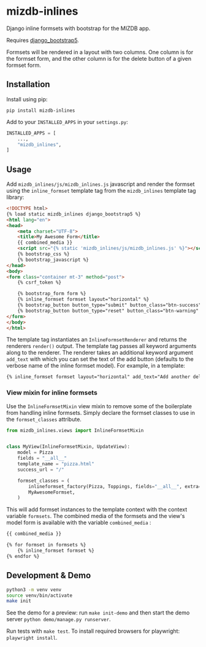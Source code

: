 # mizdb-inlines

Django inline formsets with bootstrap for the MIZDB app.

Requires [django_bootstrap5](https://github.com/zostera/django-bootstrap5).

Formsets will be rendered in a layout with two columns. One column is for the formset
form, and the other column is for the delete button of a given formset form.

## Installation

Install using pip:

```shell
pip install mizdb-inlines
```

Add to your `INSTALLED_APPS` in your `settings.py`:

```python
INSTALLED_APPS = [
    ...,
    "mizdb_inlines",
]
```

## Usage

Add `mizdb_inlines/js/mizdb_inlines.js` javascript and render the formset using the `inline_formset` template tag from the `mizdb_inlines` template tag library:

```html
<!DOCTYPE html>
{% load static mizdb_inlines django_bootstrap5 %}
<html lang="en">
<head>
    <meta charset="UTF-8">
    <title>My Awesome Form</title>
    {{ combined_media }}
    <script src="{% static 'mizdb_inlines/js/mizdb_inlines.js' %}"></script>
    {% bootstrap_css %}
    {% bootstrap_javascript %}
</head>
<body>
<form class="container mt-3" method="post">
    {% csrf_token %}

    {% bootstrap_form form %}
    {% inline_formset formset layout="horizontal" %}
    {% bootstrap_button button_type="submit" button_class="btn-success" content="Save" %}
    {% bootstrap_button button_type="reset" button_class="btn-warning" content="Reset" %}
</form>
</body>
</html>
```
The template tag instantiates an `InlineFormsetRenderer` and returns the renderers `render()` output. 
The template tag passes all keyword arguments along to the renderer. 
The renderer takes an additional keyword argument `add_text` with which you can set the text of the add button (defaults to the verbose name of the inline formset model).
For example, in a template:
```html
{% inline_formset formset layout="horizontal" add_text="Add another delicious Topping" %}
```


### View mixin for inline formsets

Use the `InlineFormsetMixin` view mixin to remove some of the boilerplate from handling inline formsets. 
Simply declare the formset classes to use in the `formset_classes` attribute.

```python
from mizdb_inlines.views import InlineFormsetMixin


class MyView(InlineFormsetMixin, UpdateView):
    model = Pizza
    fields = "__all__"
    template_name = "pizza.html"
    success_url = "/"

    formset_classes = (
        inlineformset_factory(Pizza, Toppings, fields="__all__", extra=1),
        MyAwesomeFormset,
    )
```

This will add formset instances to the template context with the context variable `formsets`. 
The combined media of the formsets and the view's model form is available with the variable `combined_media` :
```html
{{ combined_media }}

{% for formset in formsets %}
    {% inline_formset formset %}
{% endfor %}
```

## Development & Demo

```bash
python3 -m venv venv
source venv/bin/activate
make init
```

See the demo for a preview: run `make init-demo` and then start the demo server `python demo/manage.py runserver`.

Run tests with `make test`. To install required browsers for playwright: `playwright install`.
